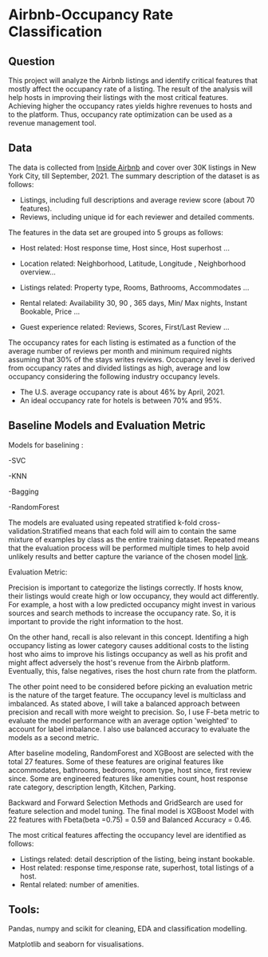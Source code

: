 # Airbnb-Occupancy Rate Classification

## Question

This project will analyze the Airbnb listings and identify critical features that mostly affect the occupancy rate of a listing. 
The result of the analysis will help hosts in improving their listings with the most critical features. 
Achieving higher the occupancy rates yields highre revenues to hosts and to the platform. 
Thus, occupancy rate optimization can be used as a revenue management tool. 

## Data

The data is collected from [Inside Airbnb](http://insideairbnb.com/about.html) and cover over 30K listings in New York City, till September, 2021. 
The summary description of the dataset is as follows:
- Listings, including full descriptions and average review score (about 70 features).
- Reviews, including unique id for each reviewer and detailed comments.

The features in the data set are grouped into 5 groups as follows:
- Host related: Host response time, Host since, Host superhost ...

- Location related: Neighborhood, Latitude, Longitude , Neighborhood overview...

- Listings related: Property type, Rooms, Bathrooms, Accommodates  ...

- Rental related: Availability 30, 90 , 365 days, Min/ Max nights, Instant Bookable, Price ...

- Guest experience related: Reviews, Scores, First/Last Review ...

The occupancy rates for each listing is estimated as a function of the average number of reviews per month and minimum required nights assuming that 30% of the stays writes reviews.
Occupancy level is derived from occupancy rates and divided listings as high, average and low occupancy considering the following industry occupancy levels.
- The U.S. average occupancy rate is about 46% by April, 2021. 
-  An ideal occupancy rate for hotels is between 70% and 95%.


## Baseline Models and Evaluation Metric
Models for baselining :

-SVC

-KNN 

-Bagging

-RandomForest

The models are evaluated using repeated stratified k-fold cross-validation.Stratified means that each fold will aim to contain the same mixture of examples by class as the entire training dataset. 
Repeated means that the evaluation process will be performed multiple times to help avoid unlikely results and better capture the variance of the chosen model
[link](https://machinelearningmastery.com/imbalanced-multiclass-classification-with-the-glass-identification-dataset/).

Evaluation Metric:

Precision is important to categorize the listings correctly. If hosts know, their listings would create high or low occupancy, they would act differently. 
For example, a host with a low predicted occupancy might invest in various sources and search methods to increase the occupancy rate. 
So, it is important to provide the right information to the host.

On the other hand, recall is also relevant in this concept. Identifing a high occupancy listing as lower category causes additional costs to the listing host who aims to improve his listings occupancy 
as well as his profit and might affect adversely the host's revenue from the Airbnb platform. Eventually, this, false negatives, rises the host churn rate from the platform.

The other point need to be considered before picking an evaluation metric is the nature of the target feature. 
The occupancy level is multiclass and imbalanced. As stated above, I will take a balanced approach between precision and recall with more weight to precision. 
So, I use F-beta metric to evaluate the model performance with an average option 'weighted' to account for label imbalance. 
I also use balanced accuracy to evaluate the models as a second metric.


After baseline modeling, RandomForest and XGBoost are selected with the total 27 features. Some of these features are original features like accommodates, bathrooms, bedrooms, room type, host since, first review since.
Some are engineered features like amenities count, host response rate category, description length, Kitchen, Parking.   

Backward and Forward Selection Methods and GridSearch are used for feature selection and model tuning. The final model is XGBoost Model with 22 features with Fbeta(beta =0.75) = 0.59 
and Balanced Accuracy = 0.46. 

The most critical features affecting the occupancy level are identified as follows:
- Listings related: detail description of the listing, being instant bookable.
- Host related: response time,response rate, superhost, total listings of a host.
- Rental related: number of amenities. 

## Tools:
Pandas, numpy and scikit for cleaning, EDA and classification modelling.

Matplotlib and seaborn for visualisations.
